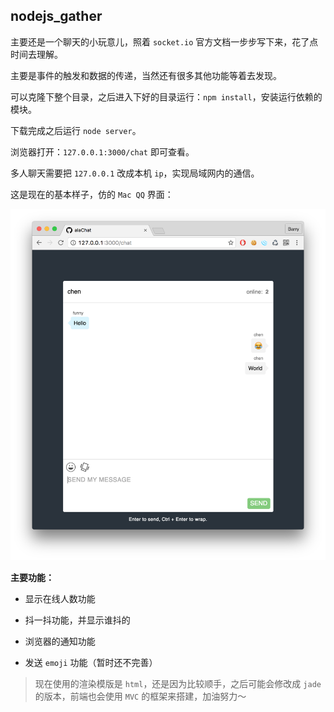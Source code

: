 ## nodejs_gather

主要还是一个聊天的小玩意儿，照着 `socket.io` 官方文档一步步写下来，花了点时间去理解。

主要是事件的触发和数据的传递，当然还有很多其他功能等着去发现。

可以克隆下整个目录，之后进入下好的目录运行：`npm install`，安装运行依赖的模块。

下载完成之后运行 `node server`。

浏览器打开：`127.0.0.1:3000/chat` 即可查看。

多人聊天需要把 `127.0.0.1` 改成本机 `ip`，实现局域网内的通信。

这是现在的基本样子，仿的 `Mac QQ` 界面：

![chat](assets/chat.png)

**主要功能：**

* 显示在线人数功能

* 抖一抖功能，并显示谁抖的

* 浏览器的通知功能

* 发送 `emoji` 功能（暂时还不完善）

> 现在使用的渲染模版是 `html`，还是因为比较顺手，之后可能会修改成 `jade` 的版本，前端也会使用 `MVC` 的框架来搭建，加油努力～